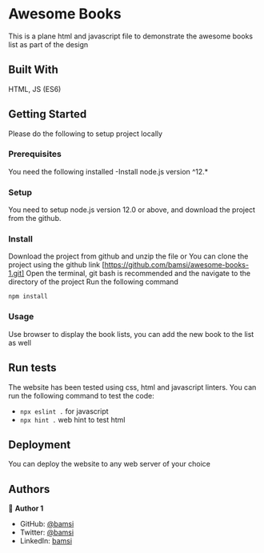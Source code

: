 # Awesome Books

This is a plane html and javascript file to demonstrate the awesome books list as part of the design

## Built With

HTML, JS (ES6)

## Getting Started

Please do the following to setup project locally

### Prerequisites

You need the following installed
-Install node.js version ^12.\*

### Setup

You need to setup node.js version 12.0 or above, and download the project from the github.

### Install

Download the project from github and unzip the file or You can clone the project using the github link [https://github.com/bamsi/awesome-books-1.git]
Open the terminal, git bash is recommended and the navigate to the directory of the project
Run the following command

`npm install`

### Usage

Use browser to display the book lists, you can add the new book to the list as well

## Run tests

The website has been tested using css, html and javascript linters. You can run the following command to test the code:

- `npx eslint .` for javascript
- `npx hint .` web hint to test html

## Deployment

You can deploy the website to any web server of your choice

## Authors

👤 **Author 1**

- GitHub:
  [@bamsi](https://github.com/bamsi)
- Twitter: [@bamsi](https://twitter.com/haji-bamsi-17327728/)
- LinkedIn: [bamsi](https://linkedin.com/in/bamsi)
